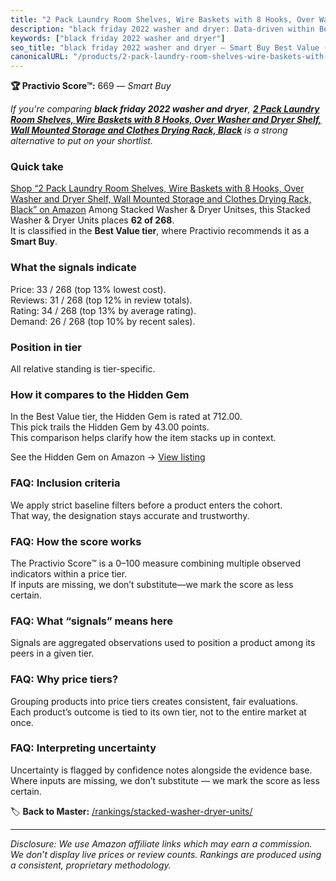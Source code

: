 ```yaml
---
title: "2 Pack Laundry Room Shelves, Wire Baskets with 8 Hooks, Over Washer and Dryer Shelf, Wall Mounted Storage and Clothes Drying Rack, Black"
description: "black friday 2022 washer and dryer: Data-driven within Best Value ranking using the Practivio Score™. Positioned by quality, value, demand, findability, moment…"
keywords: ["black friday 2022 washer and dryer"]
seo_title: "black friday 2022 washer and dryer — Smart Buy Best Value (2025)"
canonicalURL: "/products/2-pack-laundry-room-shelves-wire-baskets-with-8-hooks-over-washer-and-dryer-shelf-wall-mounted-storage-and-clothes-drying-rack-black-B0BYZQR21S/"
---
```


**🏆 Practivio Score™:** 669 — _Smart Buy_


*If you're comparing **black friday 2022 washer and dryer**, **[2 Pack Laundry Room Shelves, Wire Baskets with 8 Hooks, Over Washer and Dryer Shelf, Wall Mounted Storage and Clothes Drying Rack, Black](https://www.amazon.com/dp/B0BYZQR21S?tag=practivio-20)** is a strong alternative to put on your shortlist.*
### Quick take
[Shop “2 Pack Laundry Room Shelves, Wire Baskets with 8 Hooks, Over Washer and Dryer Shelf, Wall Mounted Storage and Clothes Drying Rack, Black” on Amazon](https://www.amazon.com/dp/B0BYZQR21S?tag=practivio-20)
Among Stacked Washer & Dryer Unitses, this Stacked Washer & Dryer Units places **62 of 268**.  
It is classified in the **Best Value tier**, where Practivio recommends it as a **Smart Buy**.

### What the signals indicate
Price: 33 / 268 (top 13% lowest cost).  
Reviews: 31 / 268 (top 12% in review totals).  
Rating: 34 / 268 (top 13% by average rating).  
Demand: 26 / 268 (top 10% by recent sales).

### Position in tier
All relative standing is tier-specific.

### How it compares to the Hidden Gem
In the Best Value tier, the Hidden Gem is rated at 712.00.  
This pick trails the Hidden Gem by 43.00 points.  
This comparison helps clarify how the item stacks up in context.  

See the Hidden Gem on Amazon → [View listing](https://www.amazon.com/dp/B095KG5FPT?tag=practivio-20)

### FAQ: Inclusion criteria
We apply strict baseline filters before a product enters the cohort.  
That way, the designation stays accurate and trustworthy.

### FAQ: How the score works
The Practivio Score™ is a 0–100 measure combining multiple observed indicators within a price tier.  
If inputs are missing, we don’t substitute—we mark the score as less certain.

### FAQ: What “signals” means here
Signals are aggregated observations used to position a product among its peers in a given tier.

### FAQ: Why price tiers?
Grouping products into price tiers creates consistent, fair evaluations.  
Each product’s outcome is tied to its own tier, not to the entire market at once.

### FAQ: Interpreting uncertainty
Uncertainty is flagged by confidence notes alongside the evidence base.  
Where inputs are missing, we don’t substitute — we mark the score as less certain.


🏷️ **Back to Master:** [/rankings/stacked-washer-dryer-units/](/rankings/stacked-washer-dryer-units/)

---
_Disclosure: We use Amazon affiliate links which may earn a commission. We don’t display live prices or review counts. Rankings are produced using a consistent, proprietary methodology._
